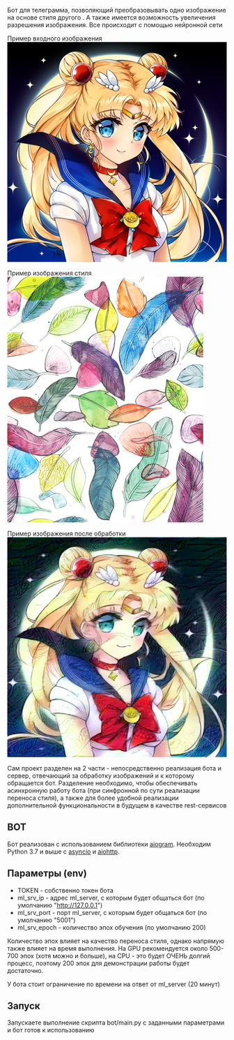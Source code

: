 Бот для телеграмма, позволяющий преобразовывать одно изображение на основе стиля другого .
А также имеется возможность увеличения разрешения изображения. Все происходит с помощью нейронной сети

Пример входного изображения
<img src="https://github.com/romegor/ml_tg_bot/blob/main/img/in1.jpg">

Пример изображения стиля
<img src="https://github.com/romegor/ml_tg_bot/blob/main/img/style.jpg">

Пример изображения после обработки
<img src="https://github.com/romegor/ml_tg_bot/blob/main/img/out1.jpg">


Сам проект разделен на 2 части - непосредственно реализация бота и сервер, отвечающий за обработку изображений и к которому обращается бот. Разделение необходимо, чтобы обеспечивать асинхронную работу бота (при синфронной по сути реализации переноса стиля), а также для более удобной реализации дополнительной функциональности в будущем в качестве rest-сервисов

## BOT

Бот реализован с использованием библиотеки <a href="https://github.com/aiogram/aiogram"> aiogram</a>. 
Необходим Python 3.7 и выше с [asyncio](https://docs.python.org/3/library/asyncio.html) и [aiohttp](https://github.com/aio-libs/aiohttp).

## Параметры (env)
* TOKEN - собственно токен бота
* ml_srv_ip - адрес ml_server, с которым будет общаться бот (по умолчанию "http://127.0.0.1")
* ml_srv_port - порт ml_server, с которым будет общаться бот (по умолчанию "5001")
* ml_srv_epoch - количество эпох обучения (по умолчанию 200)

Количество эпох влияет на качество переноса стиля, однако напрямую также влияет на время выполнения.
На GPU рекомендуется около 500-700 эпох (хотя можно и больше), на CPU - это будет ОЧЕНЬ долгий процесс, поэтому 200 эпох для демонстрации работы будет достаточно.

У бота стоит ограничение по времени на ответ от ml_server (20 минут)

## Запуск

Запускаете выполнение скрипта bot/main.py с заданными параметрами и бот готов к использованию



